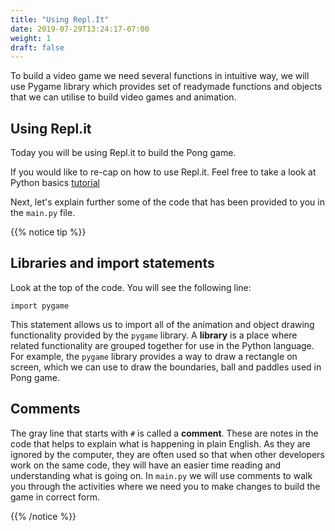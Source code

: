 ```yaml
---
title: "Using Repl.It"
date: 2019-07-29T13:24:17-07:00
weight: 1
draft: false
---
```


To build a video game we need several functions in intuitive way, we will use Pygame library which provides set of readymade functions and objects that we can utilise to build video games and animation. 

## Using Repl.it

Today you will be using Repl.it to build the Pong game.

If you would like to re-cap on how to use Repl.it. Feel free to take a look at Python basics [tutorial](https://workshops.nuevofoundation.org/python-basics/repl-it/)

Next, let's explain further some of the code that has been provided to you in the `main.py` file.

{{% notice tip %}}

## Libraries and import statements

Look at the top of the code. You will see the following line:

```
import pygame
```

This statement allows us to import all of the animation and object drawing functionality provided by the `pygame` library. A **library** is a place where related functionality are grouped together for use in the Python language. For example, the `pygame` library provides a way to draw a rectangle on screen, which we can use to draw the boundaries, ball and paddles used in Pong game. 

## Comments

The gray line that starts with `#` is called a **comment**. These are notes in the code that helps to explain what is happening in plain English. As they are ignored by the computer, they are often used so that when other developers work on the same code, they will have an easier time reading and understanding what is going on.
In `main.py` we will use comments to walk you through the activities where we need you to make changes to build the game in correct form. 

{{% /notice %}}

